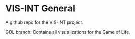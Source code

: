 # VIS-INT General

A github repo for the VIS-INT project.


GOL branch: Contains all visualizations for the Game of Life.
